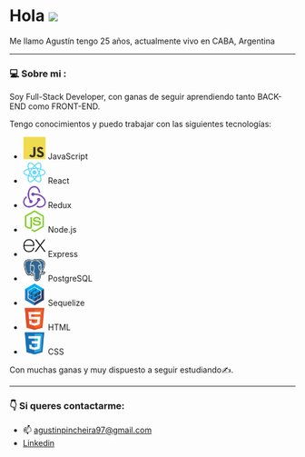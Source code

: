 ### 
  <h1>
    Hola
    <img src="https://media.giphy.com/media/hvRJCLFzcasrR4ia7z/giphy.gif" width="30px"/>
  </h1>

Me llamo Agustín tengo 25 años, actualmente vivo en CABA, Argentina

---
### :computer: Sobre mi :

<p>Soy Full-Stack Developer, con ganas de seguir aprendiendo tanto BACK-END como FRONT-END.</p>

Tengo conocimientos y puedo trabajar con las siguientes tecnologías:
- <img src="https://github.com/devicons/devicon/blob/master/icons/javascript/javascript-original.svg" title="Javascript" alt="Javascript" width="40" height="40"/> JavaScript
- <img src="https://github.com/devicons/devicon/blob/master/icons/react/react-original.svg" title="React" alt="React" width="40" height="40"/> React
- <img src="https://github.com/devicons/devicon/blob/master/icons/redux/redux-original.svg" title="Redux" alt="Redux" width="40" height="40"/> Redux
- <img src="https://github.com/devicons/devicon/blob/master/icons/nodejs/nodejs-original.svg" title="Node.js" alt="Node.js" width="40" height="40"/> Node.js
- <img src="https://github.com/devicons/devicon/blob/master/icons/express/express-original.svg" title="Express" alt="Express" width="40" height="40"/> Express
- <img src="https://github.com/devicons/devicon/blob/master/icons/postgresql/postgresql-original.svg" title="PostreSQL" alt="PostgreSQL" width="40" height="40"/> PostgreSQL
- <img src="https://github.com/devicons/devicon/blob/master/icons/sequelize/sequelize-original.svg" title="Sequelize" alt="Sequelize" width="40" height="40"/> Sequelize
- <img src="https://github.com/devicons/devicon/blob/master/icons/html5/html5-original.svg" title="HTML" alt="HTML" width="40" height="40"/> HTML
- <img src="https://github.com/devicons/devicon/blob/master/icons/css3/css3-original.svg" title="CSS" alt="CSS" width="40" height="40"/> CSS

<p>Con muchas ganas y muy dispuesto a seguir estudiando✍.</p>

---
### :point_down: Si queres contactarme:
-  📫 agustinpincheira97@gmail.com
-  [Linkedin](https://www.linkedin.com/in/agust%C3%ADn-pincheira-0549031b6/)




<!--
**TonyP97/TonyP97** is a ✨ _special_ ✨ repository because its `README.md` (this file) appears on your GitHub profile.

Here are some ideas to get you started:

- 🔭 I’m currently working on ...
- 🌱 I’m currently learning ...
- 👯 I’m looking to collaborate on ...
- 🤔 I’m looking for help with ...
- 💬 Ask me about ...
- 📫 How to reach me: ...
- 😄 Pronouns: ...
- ⚡ Fun fact: ...
-->
